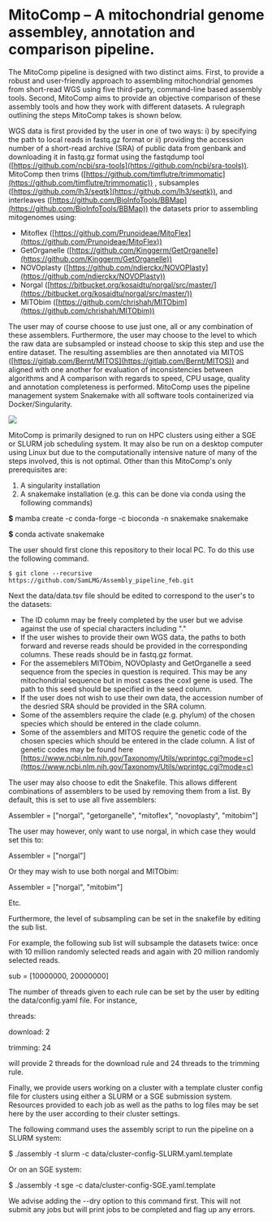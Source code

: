 # MitoComp – A mitochondrial genome assembley, annotation and comparison pipeline.

The MitoComp pipeline is designed with two distinct aims. First, to provide a robust and user-friendly approach to assembling mitochondrial genomes from short-read WGS using five third-party, command-line based assembly tools. Second, MitoComp aims to provide an objective comparison of these assembly tools and how they work with different datasets. A rulegraph outlining the steps MitoComp takes is shown below.

WGS data is first provided by the user in one of two ways: i) by specifying the path to local reads in fastq.gz format or ii) providing the accession number of a short-read archive (SRA) of public data from genbank and downloading it in fastq.gz format using the fastqdump tool ([https://github.com/ncbi/sra-tools](https://github.com/ncbi/sra-tools)). MitoComp then trims ([https://github.com/timflutre/trimmomatic](https://github.com/timflutre/trimmomatic)) , subsamples ([https://github.com/lh3/seqtk](https://github.com/lh3/seqtk)), and interleaves ([https://github.com/BioInfoTools/BBMap](https://github.com/BioInfoTools/BBMap)) the datasets prior to assembling mitogenomes using:

- Mitoflex ([https://github.com/Prunoideae/MitoFlex](https://github.com/Prunoideae/MitoFlex))
- GetOrganelle ([https://github.com/Kinggerm/GetOrganelle](https://github.com/Kinggerm/GetOrganelle))
- NOVOplasty ([https://github.com/ndierckx/NOVOPlasty](https://github.com/ndierckx/NOVOPlasty))
- Norgal ([https://bitbucket.org/kosaidtu/norgal/src/master/](https://bitbucket.org/kosaidtu/norgal/src/master/))
- MITObim ([https://github.com/chrishah/MITObim](https://github.com/chrishah/MITObim))

The user may of course choose to use just one, all or any combination of these assemblers. Furthermore, the user may choose to the level to which the raw data are subsampled or instead choose to skip this step and use the entire dataset. The resulting assemblies are then annotated via MITOS ([https://gitlab.com/Bernt/MITOS](https://gitlab.com/Bernt/MITOS)) and aligned with one another for evaluation of inconsistencies between algorithms and A comparison with regards to speed, CPU usage, quality and annotation completeness is performed. MitoComp uses the pipeline management system Snakemake with all software tools containerized via Docker/Singularity.

![](RackMultipart20210323-4-dt234v_html_4dbe9b273981e2a6.png)

MitoComp is primarily designed to run on HPC clusters using either a SGE or SLURM job scheduling system. It may also be run on a desktop computer using Linux but due to the computationally intensive nature of many of the steps involved, this is not optimal. Other than this MitoComp&#39;s only prerequisites are:

1. A singularity installation
2. A snakemake installation (e.g. this can be done via conda using the following commands)

**$** mamba create -c conda-forge -c bioconda -n snakemake snakemake

**$** conda activate snakemake

The user should first clone this repository to their local PC. To do this use the following command.

```
$ git clone --recursive https://github.com/SamLMG/Assembly_pipeline_feb.git
```

Next the data/data.tsv file should be edited to correspond to the user&#39;s to the datasets:

- The ID column may be freely completed by the user but we advise against the use of special characters including &quot;.&quot;
- If the user wishes to provide their own WGS data, the paths to both forward and reverse reads should be provided in the corresponding columns. These reads should be in fastq.gz format.
- For the assemeblers MITObim, NOVOplasty and GetOrganelle a seed sequence from the species in question is required. This may be any mitochondrial sequence but in most cases the coxI gene is used. The path to this seed should be specified in the seed column.
- If the user does not wish to use their own data, the accession number of the desried SRA should be provided in the SRA column.
- Some of the assemblers require the clade (e.g. phylum) of the chosen species which should be entered in the clade column.
- Some of the assemblers and MITOS require the genetic code of the chosen species which should be entered in the clade column. A list of genetic codes may be found here [https://www.ncbi.nlm.nih.gov/Taxonomy/Utils/wprintgc.cgi?mode=c](https://www.ncbi.nlm.nih.gov/Taxonomy/Utils/wprintgc.cgi?mode=c)

The user may also choose to edit the Snakefile. This allows different combinations of assemblers to be used by removing them from a list. By default, this is set to use all five assemblers:

Assembler = [&quot;norgal&quot;, &quot;getorganelle&quot;, &quot;mitoflex&quot;, &quot;novoplasty&quot;, &quot;mitobim&quot;]

The user may however, only want to use norgal, in which case they would set this to:

Assembler = [&quot;norgal&quot;]

Or they may wish to use both norgal and MITObim:

Assembler = [&quot;norgal&quot;, &quot;mitobim&quot;]

Etc.

Furthermore, the level of subsampling can be set in the snakefile by editing the sub list.

For example, the following sub list will subsample the datasets twice: once with 10 million randomly selected reads and again with 20 million randomly selected reads.

sub = [10000000, 20000000]

The number of threads given to each rule can be set by the user by editing the data/config.yaml file. For instance,

threads:

download: 2

trimming: 24

will provide 2 threads for the download rule and 24 threads to the trimming rule.

Finally, we provide users working on a cluster with a template cluster config file for clusters using either a SLURM or a SGE submission system. Resources provided to each job as well as the paths to log files may be set here by the user according to their cluster settings.

The following command uses the assembly script to run the pipeline on a SLURM system:

$ ./assembly -t slurm -c data/cluster-config-SLURM.yaml.template

Or on an SGE system:

$ ./assembly -t sge -c data/cluster-config-SGE.yaml.template

We advise adding the --dry option to this command first. This will not submit any jobs but will print jobs to be completed and flag up any errors.
